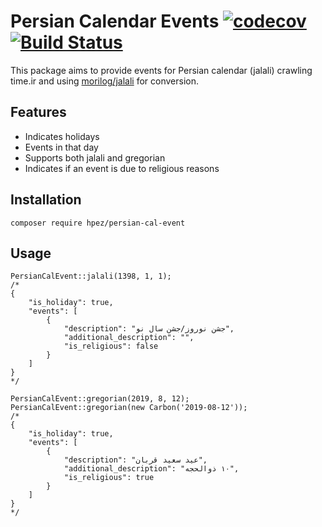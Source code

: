 # Persian Calendar Events [![codecov](https://codecov.io/gh/hpez/persian-cal-events/branch/master/graph/badge.svg)](https://codecov.io/gh/hpez/persian-cal-events) [![Build Status](https://travis-ci.org/hpez/persian-cal-events.svg?branch=master)](https://travis-ci.org/hpez/persian-cal-events)

This package aims to provide events for Persian calendar (jalali) crawling time.ir and using [morilog/jalali](https://github.com/morilog/jalali) for conversion.

## Features

* Indicates holidays
* Events in that day
* Supports both jalali and gregorian
* Indicates if an event is due to religious reasons

## Installation
    composer require hpez/persian-cal-event

## Usage
    PersianCalEvent::jalali(1398, 1, 1);
    /*
    {
        "is_holiday": true,
        "events": [
            {
                "description": "جشن نوروز/جشن سال نو",
                "additional_description": "",
                "is_religious": false
            }
        ]
    } 
    */
    
    PersianCalEvent::gregorian(2019, 8, 12);
    PersianCalEvent::gregorian(new Carbon('2019-08-12'));
    /*
    {
        "is_holiday": true,
        "events": [
            {
                "description": "عید سعید قربان",
                "additional_description": "١٠ ذوالحجه",
                "is_religious": true
            }
        ]
    }
    */
 


